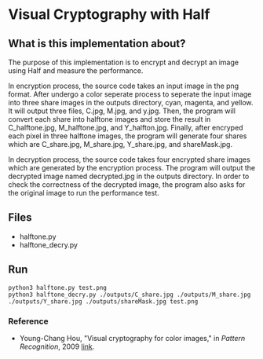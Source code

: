 # Visual Cryptography with Half


## What is this implementation about?
The purpose of this implementation is to encrypt and decrypt an image 
using Half and measure the performance.<br />

In encryption process, the source code takes an input image in the png format. After undergo a color seperate process to seperate the input image into three share images in the outputs directory, cyan, magenta, and yellow. It will output three files, C.jpg, M.jpg, and y.jpg. Then, the program will convert each share into halftone images and store the result in C_halftone.jpg, M_halftone.jpg, and Y_halfton.jpg. Finally, after encryped each pixel in three halftone images, the program will generate four shares which are C_share.jpg, M_share.jpg, Y_share.jpg, and shareMask.jpg.

In decryption process, the source code takes four encrypted share images which are generated by the encryption process. The program will output the decrypted image named decrypted.jpg in the outputs directory. In order to check the correctness of the decrypted image, the program also asks for the original image to run the performance test. 

## Files
- halftone.py
- halftone_decry.py

## Run
```
python3 halftone.py test.png
python3 halftone_decry.py ./outputs/C_share.jpg ./outputs/M_share.jpg ./outputs/Y_share.jpg ./outputs/shareMask.jpg test.png
```
### Reference
- Young-Chang Hou, "Visual cryptography for color images," in *Pattern Recognition*, 2009 [link](https://github.com/cheng-hsiang-chiu/ECE6960-Final-Project/blob/master/papers/Visual%20cryptography%20for%20color%20images.pdf). 

